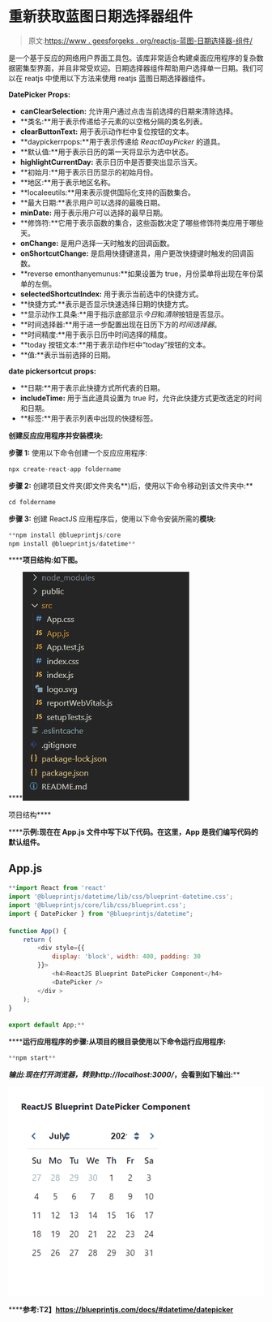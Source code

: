 # 重新获取蓝图日期选择器组件

> 原文:[https://www . geesforgeks . org/reactjs-蓝图-日期选择器-组件/](https://www.geeksforgeeks.org/reactjs-blueprint-datepicker-component/)

是一个基于反应的网络用户界面工具包。该库非常适合构建桌面应用程序的复杂数据密集型界面，并且非常受欢迎。日期选择器组件帮助用户选择单一日期。我们可以在 reatjs 中使用以下方法来使用 reatjs 蓝图日期选择器组件。

**DatePicker Props:**

*   **canClearSelection:** 允许用户通过点击当前选择的日期来清除选择。
*   **类名:**用于表示传递给子元素的以空格分隔的类名列表。
*   **clearButtonText:** 用于表示动作栏中复位按钮的文本。
*   **daypickerrpops:**用于表示传递给 *ReactDayPicker* 的道具。
*   **默认值:**用于表示日历的第一天将显示为选中状态。
*   **highlightCurrentDay:** 表示日历中是否要突出显示当天。
*   **初始月:**用于表示日历显示的初始月份。
*   **地区:**用于表示地区名称。
*   **localeeutils:**用来表示提供国际化支持的函数集合。
*   **最大日期:**表示用户可以选择的最晚日期。
*   **minDate:** 用于表示用户可以选择的最早日期。
*   **修饰符:**它用于表示函数的集合，这些函数决定了哪些修饰符类应用于哪些天。
*   **onChange:** 是用户选择一天时触发的回调函数。
*   **onShortcutChange:** 是启用快捷键道具，用户更改快捷键时触发的回调函数。
*   **reverse emonthanyemunus:**如果设置为 true，月份菜单将出现在年份菜单的左侧。
*   **selectedShortcutIndex:** 用于表示当前选中的快捷方式。
*   **快捷方式:**表示是否显示快速选择日期的快捷方式。
*   **显示动作工具条:**用于指示底部显示*今日*和*清除*按钮是否显示。
*   **时间选择器:**用于进一步配置出现在日历下方的*时间选择器*。
*   **时间精度:**用于表示日历中时间选择的精度。
*   **today 按钮文本:**用于表示动作栏中“today”按钮的文本。
*   **值:**表示当前选择的日期。

**date pickersortcut props:**

*   **日期:**用于表示此快捷方式所代表的日期。
*   **includeTime:** 用于当此道具设置为 true 时，允许此快捷方式更改选定的时间和日期。
*   **标签:**用于表示列表中出现的快捷标签。

**创建反应应用程序并安装模块:**

**步骤 1:** 使用以下命令创建一个反应应用程序:

```jsx
npx create-react-app foldername
```

**步骤 2:** 创建项目文件夹(即文件夹名**)后，使用以下命令移动到该文件夹中:**

```jsx
cd foldername
```

**步骤 3:** 创建 ReactJS 应用程序后，使用以下命令安装所需的****模块:****

```jsx
**npm install @blueprintjs/core
npm install @blueprintjs/datetime**
```

******项目结构:**如下图。****

****![](img/f04ae0d8b722a9fff0bd9bd138b29c23.png)

项目结构**** 

******示例:**现在在 **App.js** 文件中写下以下代码。在这里，App 是我们编写代码的默认组件。****

## ****App.js****

```jsx
**import React from 'react'
import '@blueprintjs/datetime/lib/css/blueprint-datetime.css';
import '@blueprintjs/core/lib/css/blueprint.css';
import { DatePicker } from "@blueprintjs/datetime";

function App() {
    return (
        <div style={{
            display: 'block', width: 400, padding: 30
        }}>
            <h4>ReactJS Blueprint DatePicker Component</h4>
            <DatePicker />
        </div >
    );
}

export default App;**
```

******运行应用程序的步骤:**从项目的根目录使用以下命令运行应用程序:****

```jsx
**npm start**
```

******输出:**现在打开浏览器，转到***http://localhost:3000/***，会看到如下输出:****

****![](img/be1c1ed3e9929c437a8cf5347052711f.png)****

******参考:**T2】https://blueprintjs.com/docs/#datetime/datepicker****